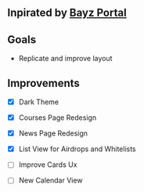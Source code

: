 ## Inpirated by [Bayz Portal](bayz.gg)

  

## Goals

* Replicate and improve layout

  
  

## Improvements

- [x] Dark Theme

- [x] Courses Page Redesign

- [x] News Page Redesign

- [x] List View for Airdrops and Whitelists

- [ ] Improve Cards Ux

- [ ] New Calendar View

